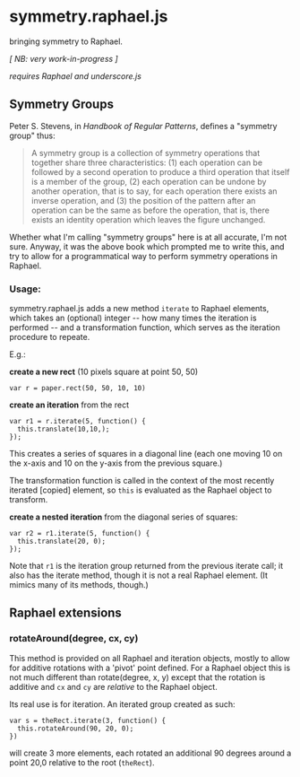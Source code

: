 # symmetry.raphael.js #

bringing symmetry to Raphael.

_[ NB: very work-in-progress ]_

_requires Raphael and underscore.js_

## Symmetry Groups ##

Peter S. Stevens, in _Handbook of Regular Patterns_, defines a "symmetry
group" thus:

> A symmetry group is a collection of symmetry operations that together
> share three characteristics: (1) each operation can be followed by
> a second operation to produce a third operation that itself is a
> member of the group, (2) each operation can be undone by another
> operation, that is to say, for each operation there exists an inverse
> operation, and (3) the position of the pattern after an operation
> can be the same as before the operation, that is, there exists an
> identity operation which leaves the figure unchanged.

Whether what I'm calling "symmetry groups" here is at all accurate, I'm 
not sure. Anyway, it was the above book which prompted me to write this,
and try to allow for a programmatical way to perform symmetry operations in
Raphael.

### Usage: ###

symmetry.raphael.js adds a new method `iterate` to Raphael elements, which
takes an (optional) integer -- how many times the iteration is performed --
and a transformation function, which serves as the iteration procedure to
repeate.

E.g.:

**create a new rect** (10 pixels square at point 50, 50)

    var r = paper.rect(50, 50, 10, 10)

**create an iteration** from the rect

    var r1 = r.iterate(5, function() {
      this.translate(10,10,);
    });

This creates a series of squares in a diagonal line (each one
moving 10 on the x-axis and 10 on the y-axis from the previous
square.)

The transformation function is called in the context of the most
recently iterated [copied] element, so `this` is evaluated as the
Raphael object to transform.

**create a nested iteration** from the diagonal series of squares:

    var r2 = r1.iterate(5, function() {
      this.translate(20, 0);
    });
   
Note that `r1` is the iteration group returned from the previous iterate
call; it also has the iterate method, though it is not a real Raphael
element. (It mimics many of its methods, though.) 

## Raphael extensions ##

### rotateAround(degree, cx, cy) ###

This method is provided on all Raphael and iteration objects,
mostly to allow for additive rotations with a 'pivot' point defined.
For a Raphael object this is not much different than rotate(degree, x, y)
except that the rotation is additive and `cx` and `cy` are _relative_
to the Raphael object.

Its real use is for iteration. An iterated group created as such:

    var s = theRect.iterate(3, function() {
      this.rotateAround(90, 20, 0);
    })
   
will create 3 more elements, each rotated an additional 90 degrees
around a point 20,0 relative to the root (`theRect`).
